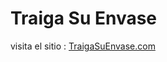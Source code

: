 # Traiga Su Envase

visita el sitio : [TraigaSuEnvase.com](https://roliveira2208.github.io/traiga-su-envase/)
